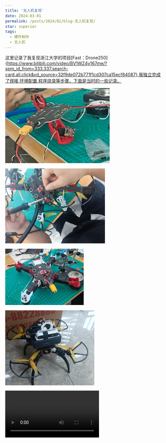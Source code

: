 ```yaml
---
title: '无人机复现'
date: 2024-03-01
permalink: /posts/2024/01/blog-无人机复现/
star: superior
tags:
  - 硬件制作
  - 无人机
---
```


这里记录了我复现浙江大学的项目[Fast：Drone250]{https://www.bilibili.com/video/BV1WZ4y167me/?spm_id_from=333.337.search-card.all.click&vd_source=32f9de072b771f1cd307ca15ecf84087},我独立完成了焊接,环境配置,程序烧录等步骤，下面是当时的一些记录。

![图片1](/images/hardware/uav/图片1.png)

![图片2](/images/hardware/uav/图片2.png)

![图片3](/images/hardware/uav/图片3.png)

![图片4](/images/hardware/uav/图片4.png)

<video src="/images/hardware/uav/视频.mp4"></video>